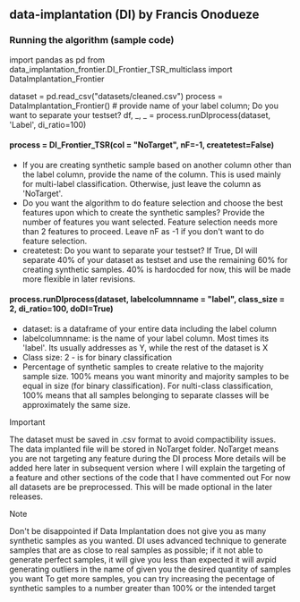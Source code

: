 ## data-implantation (DI) by Francis Onodueze


### Running the algorithm (sample code)
import pandas as pd
from data_implantation_frontier.DI_Frontier_TSR_multiclass import DataImplantation_Frontier

dataset = pd.read_csv("datasets/cleaned.csv")
process = DataImplantation_Frontier() # provide name of your label column; Do you want to separate your testset?
df, _, _ =  process.runDIprocess(dataset, 'Label', di_ratio=100) 

#### process = DI_Frontier_TSR(col = "NoTarget", nF=-1, createtest=False) 
-  If you are creating synthetic sample based on another column other than the label column, provide the name of the column. This is used mainly for multi-label classification. Otherwise, just leave the column as 'NoTarget'.
- Do you want the algorithm to do feature selection and choose the best features upon which to create the synthetic samples? Provide the number of features you want selected. Feature selection needs more than 2 features to proceed. Leave nF as -1 if you don't want to do feature selection.
- createtest: Do you want to separate your testset? If True, DI will separate 40% of your dataset as testset and use the remaining 60% for creating synthetic samples. 40% is hardocded for now, this will be made more flexible in later revisions.

#### process.runDIprocess(dataset, labelcolumnname = "label", class_size = 2, di_ratio=100, doDI=True) 
- dataset: is a dataframe of your entire data including the label column
- labelcolumnname: is the name of your label column. Most times its 'label'. Its usually addresses as Y, while the rest of the dataset is X 
- Class size: 2 - is for binary classification
- Percentage of synthetic samples to create relative to the majority sample size. 100% means you want minority and majority samples to be equal in size (for binary classification). For nulti-class classification, 100% means that all samples belonging to separate classes will be approximately the same size.

> [!IMPORTANT]
> The dataset must be saved in .csv format to avoid compactibility issues.
> The data implanted file will be stored in NoTarget folder. NoTarget means you are not targeting any feature during the DI process
> More details will be added here later in subsequent version where I will explain the targeting of a feature and other sections of the code that I have commented out
> For now all datasets are be preprocessed. This will be made optional in the later releases.


> [!NOTE]
> Don't be disappointed if Data Implantation does not give you as many synthetic samples as you wanted.
> DI uses advanced technique to generate samples that are as close to real samples as possible; if it not able to generate perfect samples, it will give you less than expected 
> it will avpid generating outliers in the name of given you the desired quantity of samples you want
> To get more samples, you can try increasing the pecentage of synthetic samples to a number greater than 100% or the intended target


